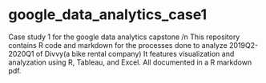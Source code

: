 # google_data_analytics_case1
Case study 1 for the google data analytics capstone /n
This repository contains R code and markdown for the processes done to analyze 2019Q2-2020Q1 of Divvy(a bike rental company)
It features visualization and analyzation using R, Tableau, and Excel.
All documented in a R markdown pdf.
